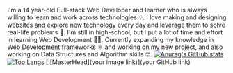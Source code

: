 I'm a 14 year-old Full-stack Web Developer and learner who is always willing to learn and work across technologies 💡. I love making and designing websites and explore new technology every day and leverage them to solve real-life problems 🌟. I'm still in high-school, but I put a lot of time and effort in learning Web Development 👨‍🎓. Currently expanding my knowledge in Web Development frameworks ⚛ and working on my new project, and also working on Data Structures and Algorithm skills 🤓.
[![Anurag's GitHub stats](https://github-readme-stats.vercel.app/api?username=VuxY1&show_icons=true&theme=tokyonight)](https://github.com/anuraghazra/github-readme-stats)
[![Top Langs](https://github-readme-stats.vercel.app/api/top-langs/?username=anuraghazra)](https://github.com/anuraghazra/github-readme-stats)
[![MasterHead](your image link)](your GitHub link)
